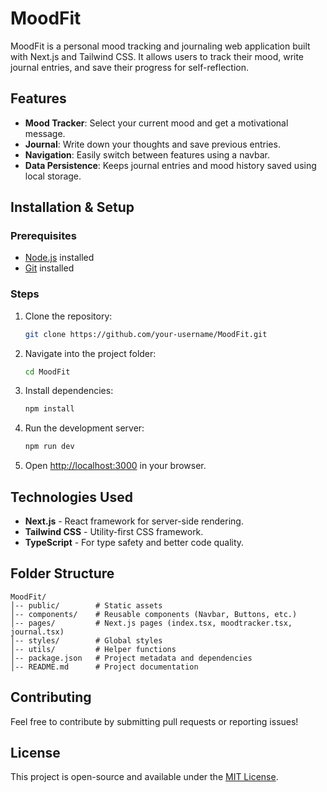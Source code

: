 # MoodFit
MoodFit is a personal mood tracking and journaling web application built with Next.js and Tailwind CSS. It allows users to track their mood, write journal entries, and save their progress for self-reflection.

## Features

- **Mood Tracker**: Select your current mood and get a motivational message.
- **Journal**: Write down your thoughts and save previous entries.
- **Navigation**: Easily switch between features using a navbar.
- **Data Persistence**: Keeps journal entries and mood history saved using local storage.

## Installation & Setup

### Prerequisites
- [Node.js](https://nodejs.org/) installed
- [Git](https://git-scm.com/) installed

### Steps
1. Clone the repository:
   ```sh
   git clone https://github.com/your-username/MoodFit.git
   ```
2. Navigate into the project folder:
   ```sh
   cd MoodFit
   ```
3. Install dependencies:
   ```sh
   npm install
   ```
4. Run the development server:
   ```sh
   npm run dev
   ```
5. Open [http://localhost:3000](http://localhost:3000) in your browser.

## Technologies Used

- **Next.js** - React framework for server-side rendering.
- **Tailwind CSS** - Utility-first CSS framework.
- **TypeScript** - For type safety and better code quality.

## Folder Structure
```
MoodFit/
│-- public/        # Static assets
│-- components/    # Reusable components (Navbar, Buttons, etc.)
│-- pages/         # Next.js pages (index.tsx, moodtracker.tsx, journal.tsx)
│-- styles/        # Global styles
│-- utils/         # Helper functions
│-- package.json   # Project metadata and dependencies
│-- README.md      # Project documentation
```

## Contributing
Feel free to contribute by submitting pull requests or reporting issues!

## License
This project is open-source and available under the [MIT License](LICENSE).


